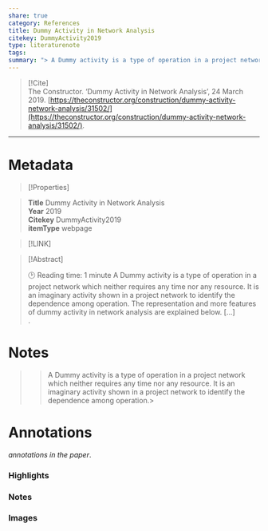 ```yaml
---  
share: true  
category: References  
title: Dummy Activity in Network Analysis  
citekey: DummyActivity2019  
type: literaturenote  
tags:   
summary: "> A Dummy activity is a type of operation in a project network which neither requires any time nor any resource. It is an imaginary activity shown in a project network to identify the dependence among operation."  
---  
```

  
> [!Cite]   
> The Constructor. ‘Dummy Activity in Network Analysis’, 24 March 2019. [https://theconstructor.org/construction/dummy-activity-network-analysis/31502/](https://theconstructor.org/construction/dummy-activity-network-analysis/31502/).  
  
  
---  
  
# Metadata  
  
>[!Properties]  
      
> **Title** Dummy Activity in Network Analysis    
> **Year** 2019     
> **Citekey** DummyActivity2019    
> **itemType** webpage      
  
> [!LINK]   
>    
  
> [!Abstract]  
>  
> 🕑 Reading time: 1 minute A Dummy activity is a type of operation in a project network which neither requires any time nor any resource. It is an imaginary activity shown in a project network to identify the dependence among operation. The representation and more features of dummy activity in network analysis are explained below. […]  
>.  
>   
# Notes  
  
>  
>> A Dummy activity is a type of operation in a project network which neither requires any time nor any resource. It is an imaginary activity shown in a project network to identify the dependence among operation.>  
  
  
# Annotations  
_annotations in the paper_.  
### Highlights  
  
  
  
### Notes  
  
  
  
### Images  
  
